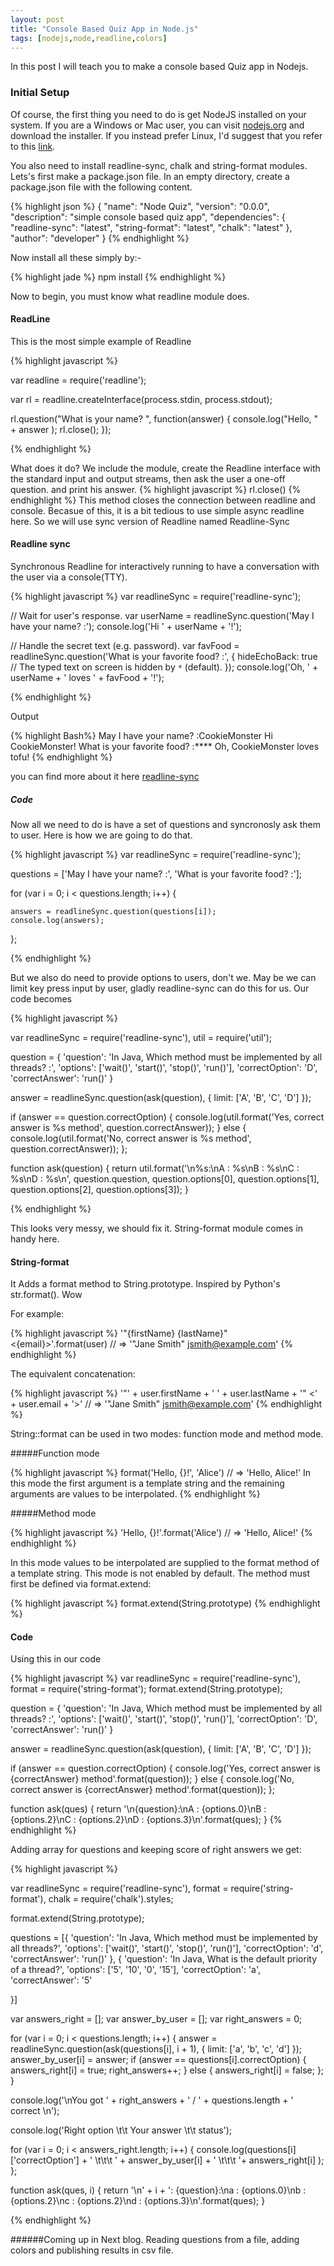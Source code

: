 ```yaml
---
layout: post
title: "Console Based Quiz App in Node.js"
tags: [nodejs,node,readline,colors]
---
```



In this post I will teach you to make a console based Quiz app in Nodejs.


### Initial Setup
Of course, the first thing you need to do is get NodeJS installed on your system. If you are a Windows or Mac user, you can visit [nodejs.org](nodejs.org) and download the installer. If you instead prefer Linux, I'd suggest that you refer to this [link](https://github.com/joyent/node/wiki/Installing-Node.js-via-package-manager).

You also need to install readline-sync, chalk and string-format modules.
Lets's first make a package.json file. In an empty directory, create a package.json file with the following content.

{% highlight json %}
{
    "name": "Node Quiz",
    "version": "0.0.0",
    "description": "simple console based quiz app",
    "dependencies": {
        "readline-sync": "latest",
        "string-format": "latest",
        "chalk": "latest"
    },
    "author": "developer"
}
{% endhighlight %}
<!--more-->

Now install all these simply by:-

{% highlight jade %}
npm install
{% endhighlight %}

Now to begin, you must know what readline module does.

#### ReadLine

This is the most simple example of Readline

{% highlight javascript %}

var readline = require('readline');
 
var rl = readline.createInterface(process.stdin, 
     				  process.stdout);
 
rl.question("What is your name? ", function(answer) {
    console.log("Hello, " + answer );
    rl.close();
});

{% endhighlight %}

What does it do? We include the module, create the Readline interface with the standard input and output streams, then ask the user a one-off question.
and print his answer. 
{% highlight javascript %}
rl.close()
{% endhighlight %} 
This method closes the connection between readline and console. Becasue of this, it is a bit tedious to use simple async readline here.
So we will use sync version of Readline named Readline-Sync


#### Readline sync

Synchronous Readline for interactively running to have a conversation with the user via a console(TTY).

{% highlight javascript %}
var readlineSync = require('readline-sync');
 
// Wait for user's response. 
var userName = readlineSync.question('May I have your name? :');
console.log('Hi ' + userName + '!');
 
// Handle the secret text (e.g. password). 
var favFood = readlineSync.question('What is your favorite food? :', {
  hideEchoBack: true // The typed text on screen is hidden by `*` (default). 
});
console.log('Oh, ' + userName + ' loves ' + favFood + '!');

{% endhighlight %}

Output

{% highlight Bash%}
May I have your name? :CookieMonster
Hi CookieMonster!
What is your favorite food? :****
Oh, CookieMonster loves tofu!
{% endhighlight %}

you can find more about it here [readline-sync](https://www.npmjs.com/package/readline-sync)


##### Code
Now all we need to do is have a set of questions and syncronosly ask them to user.
Here is how we are going to do that.

{% highlight javascript %}
var readlineSync = require('readline-sync');


questions = ['May I have your name? :', 'What is your favorite food? :'];


for (var i = 0; i < questions.length; i++) {
    
    answers = readlineSync.question(questions[i]);
    console.log(answers);

};

{% endhighlight %}

But we also do need to provide options to users, don't we.
May be we can limit key press input by user, gladly readline-sync can do this for us.
Our code becomes

{% highlight javascript %} 

var readlineSync = require('readline-sync'),
    util = require('util');

question = {
    'question': 'In Java, Which method must be implemented by all threads? :',
    'options': ['wait()', 'start()', 'stop()', 'run()'],
    'correctOption': 'D',
    'correctAnswer': 'run()'
}


answer = readlineSync.question(ask(question), {
    limit: ['A', 'B', 'C', 'D']
});

if (answer == question.correctOption) {
    console.log(util.format('Yes, correct answer is %s method', question.correctAnswer));
} else {
    console.log(util.format('No, correct answer is %s method', question.correctAnswer));
};


function ask(question) {
    return util.format('\n%s:\nA : %s\nB : %s\nC : %s\nD : %s\n', question.question, question.options[0], question.options[1], question.options[2], question.options[3]);
}


{% endhighlight %}


This looks very messy, we should fix it.
String-format module comes in handy here.

#### String-format

It Adds a format method to String.prototype. Inspired by Python's str.format(). Wow

 For example:

{% highlight javascript %} 
'"{firstName} {lastName}" <{email}>'.format(user)
// => '"Jane Smith" <jsmith@example.com>' 
{% endhighlight %}

The equivalent concatenation:

{% highlight javascript %} 
'"' + user.firstName + ' ' + user.lastName + '" <' + user.email + '>'
// => '"Jane Smith" <jsmith@example.com>' 
{% endhighlight %}


String::format can be used in two modes: function mode and method mode.

#####Function mode

{% highlight javascript %} 
format('Hello, {}!', 'Alice')
// => 'Hello, Alice!' 
In this mode the first argument is a template string and the remaining arguments are values to be interpolated.
{% endhighlight %}

#####Method mode

{% highlight javascript %} 
'Hello, {}!'.format('Alice')
// => 'Hello, Alice!' 
{% endhighlight %}

In this mode values to be interpolated are supplied to the format method of a template string. This mode is not enabled by default. The method must first be defined via format.extend:

{% highlight javascript %} 
format.extend(String.prototype)
{% endhighlight %}

#### Code 
Using this in our code



{% highlight javascript %} 
var readlineSync = require('readline-sync'),
	format = require('string-format');
format.extend(String.prototype);

question = {
    'question': 'In Java, Which method must be implemented by all threads? :',
    'options': ['wait()', 'start()', 'stop()', 'run()'],
    'correctOption': 'D',
    'correctAnswer': 'run()'
}


answer = readlineSync.question(ask(question), {
    limit: ['A', 'B', 'C', 'D']
});

if (answer == question.correctOption) {
    console.log('Yes, correct answer is {correctAnswer} method'.format(question));
} else {
    console.log('No, correct answer is {correctAnswer} method'.format(question));
};


function ask(ques) {
    return '\n{question}:\nA : {options.0}\nB : {options.2}\nC : {options.2}\nD : {options.3}\n'.format(ques);
}
{% endhighlight %}

Adding array for questions and keeping score of right answers we get:

{% highlight javascript %}

var readlineSync = require('readline-sync'),
    format = require('string-format'),
    chalk = require('chalk').styles;

format.extend(String.prototype);

questions = [{
    'question': 'In Java, Which method must be implemented by all threads?',
    'options': ['wait()', 'start()', 'stop()', 'run()'],
    'correctOption': 'd',
    'correctAnswer': 'run()'
}, {
    'question': 'In Java, What is the default priority of a thread?',
    'options': ['5', '10', '0', '15'],
    'correctOption': 'a',
    'correctAnswer': '5'

}]

var answers_right = [];
var answer_by_user = [];
var right_answers = 0;

for (var i = 0; i < questions.length; i++) {
    answer = readlineSync.question(ask(questions[i], i + 1), {
        limit: ['a', 'b', 'c', 'd']
    });
    answer_by_user[i] = answer;
    if (answer == questions[i].correctOption) {
        answers_right[i] = true;
        right_answers++;
    } else {
        answers_right[i] = false;
    };
}

console.log('\nYou got ' + right_answers + ' / ' + questions.length + ' correct \n');

console.log('Right option \t\t Your answer \t\t status');

for (var i = 0; i < answers_right.length; i++) {
    console.log(questions[i]['correctOption'] + ' \t\t\t ' + answer_by_user[i] + ' \t\t\t '+ answers_right[i] );
};

function ask(ques, i) {
    return '\n' + i + ': {question}:\na : {options.0}\nb : {options.2}\nc : {options.2}\nd : {options.3}\n'.format(ques);
}

{% endhighlight %}


######Coming up in Next blog.
Reading questions from a file, adding colors and publishing results in csv file.


